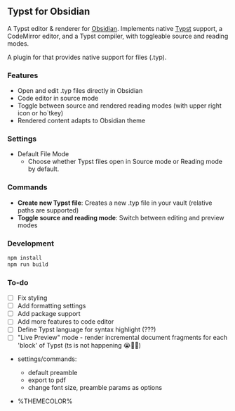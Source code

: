 ## Typst for Obsidian

A Typst editor & renderer for [Obsidian](https://obsidian.md). Implements native [Typst](https://typst.app) support, a CodeMirror editor, and a Typst compiler, with toggleable source and reading modes.

A plugin for that provides native support for files (.typ).

### Features

- Open and edit .typ files directly in Obsidian
- Code editor in source mode
- Toggle between source and rendered reading modes (with upper right icon or ho`tkey)
- Rendered content adapts to Obsidian theme

### Settings

- Default File Mode
  - Choose whether Typst files open in Source mode or Reading mode by default.

### Commands

- **Create new Typst file**: Creates a new .typ file in your vault (relative paths are supported)
- **Toggle source and reading mode**: Switch between editing and preview modes

### Development

```bash
npm install
npm run build
```

### To-do

- [ ] Fix styling
- [ ] Add formatting settings
- [ ] Add package support
- [ ] Add more features to code editor
- [ ] Define Typst language for syntax highlight (???)
- [ ] "Live Preview" mode - render incremental document fragments for each 'block' of Typst (ts is not happening 😭🙏🥀)

- settings/commands:

  - default preamble
  - export to pdf
  - change font size, preamble params as options

- %THEMECOLOR%
